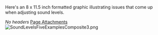 Here's an 8 x 11.5 inch formatted graphic illustrating issues that come up when adjusting sound levels.

*No headers*
[Page Attachments](https://wiki-files.wmfo.org/Training/Studio_B/Adjusting_Audio_Levels%3A_Five_Visual_Examples)
![SoundLevelsFiveExamplesComposite3.png](https://wiki-files.wmfo.org/Training/Studio_B/Adjusting_Audio_Levels%3A_Five_Visual_Examples/SoundLevelsFiveExamplesComposite3.png)
